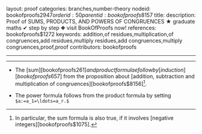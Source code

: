 layout: proof
categories: branches,number-theory
nodeid: bookofproofs$2947
orderid: 50
parentid: bookofproofs$8157
title: 
description:  Proof of SUMS, PRODUCTS, AND POWERS OF CONGRUENCES &#9733; graduate maths &#10004; step by step &#10010; visit BookOfProofs now!
references: bookofproofs$1272
keywords: addition,of residues,multiplication,of congruences,add residues,multiply residues,add congruences,multiply congruences,proof,proof
contributors: bookofproofs


---


---

* The [sum][bookofproofs$261] and product formulae follow by [induction][bookofproofs$657] from the proposition about 
[addition, subtraction and multiplication of congruences][bookofproofs$8156][^1].

* The power formula follows from the product formula by setting `$a:=a_1=\ldots=a_r.$`


[^1]: In particular, the sum formula is also true, if it involves [negative integers][bookofproofs$1075].